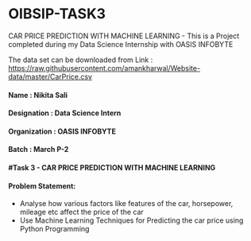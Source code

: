 # OIBSIP-TASK3
CAR PRICE PREDICTION WITH MACHINE LEARNING - This is a Project completed during my Data Science Internship with OASIS INFOBYTE

The data set can be downloaded from Link : https://raw.githubusercontent.com/amankharwal/Website-data/master/CarPrice.csv

#### Name : Nikita Sali
#### Designation : Data Science Intern  
#### Organization : OASIS INFOBYTE
#### Batch : March P-2
#### #Task 3 - CAR PRICE PREDICTION WITH MACHINE LEARNING
#### Problem Statement:
* Analyse how various factors like features of the car, horsepower, mileage etc affect the price of the car 
* Use Machine Learning Techniques for Predicting the car price using Python Programming
